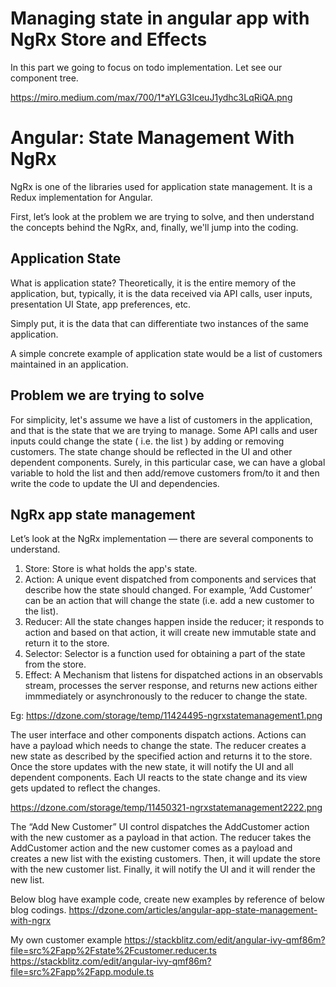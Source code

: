 
# Managing state in angular app with NgRx Store and Effects

In this part we going to focus on todo implementation. Let see our component tree.

https://miro.medium.com/max/700/1*aYLG3IceuJ1ydhc3LqRiQA.png

# Angular: State Management With NgRx

NgRx is one of the libraries used for application state management. It is a Redux implementation for Angular.

First, let’s look at the problem we are trying to solve, and then understand the concepts behind the NgRx, and, finally, we'll jump into the coding.

## Application State

What is application state?
Theoretically, it is the entire memory of the application, but, typically, it is the data received via API calls, user inputs, presentation UI State, app preferences, etc.

Simply put, it is the data that can differentiate two instances of the same application.

A simple concrete example of application state would be a list of customers maintained in an application.

## Problem we are trying to solve

For simplicity, let's assume we have a list of customers in the application, and that is the state that we are trying to manage. Some API calls and user inputs could change the state ( i.e. the list ) by adding or removing customers. The state change should be reflected in the UI and other dependent components. Surely, in this particular case, we can have a global variable to hold the list and then add/remove customers from/to it and then write the code to update the UI and dependencies. 

## NgRx app state management

Let’s look at the NgRx implementation — there are several components to understand. 

1. Store: Store is what holds the app's state. 
2. Action: A unique event dispatched from components and services that describe how the state should changed.
   For example, ‘Add Customer’ can be an action that will change the state (i.e. add a new customer to the list).
3. Reducer: All the state changes happen inside the reducer; it responds to action and based on that action, it will
   create new immutable state and return it to the store.
4. Selector: Selector is a function used for obtaining a part of the state from the store.
5. Effect: A Mechanism that listens for dispatched actions in an observabls stream, processes the server response,
   and returns new actions either immmediately or asynchronously to the reducer to change the state.

Eg: https://dzone.com/storage/temp/11424495-ngrxstatemanagement1.png

The user interface and other components dispatch actions. Actions can have a payload which needs to change the state. The reducer creates a new state as described by the specified action and returns it to the store. Once the store updates with the new state, it will notify the UI and all dependent components. Each UI reacts to the state change and its view gets updated to reflect the changes. 

https://dzone.com/storage/temp/11450321-ngrxstatemanagement2222.png

The “Add New Customer” UI control dispatches the AddCustomer action with the new customer as a payload in that action. The reducer takes the AddCustomer action and the new customer comes as a payload and creates a new list with the existing customers. Then, it will update the store with the new customer list. Finally, it will notify the UI and it will render the new list.

Below blog have example code, create new examples by reference of below blog codings.
https://dzone.com/articles/angular-app-state-management-with-ngrx

My own customer example
https://stackblitz.com/edit/angular-ivy-qmf86m?file=src%2Fapp%2Fstate%2Fcustomer.reducer.ts
https://stackblitz.com/edit/angular-ivy-qmf86m?file=src%2Fapp%2Fapp.module.ts